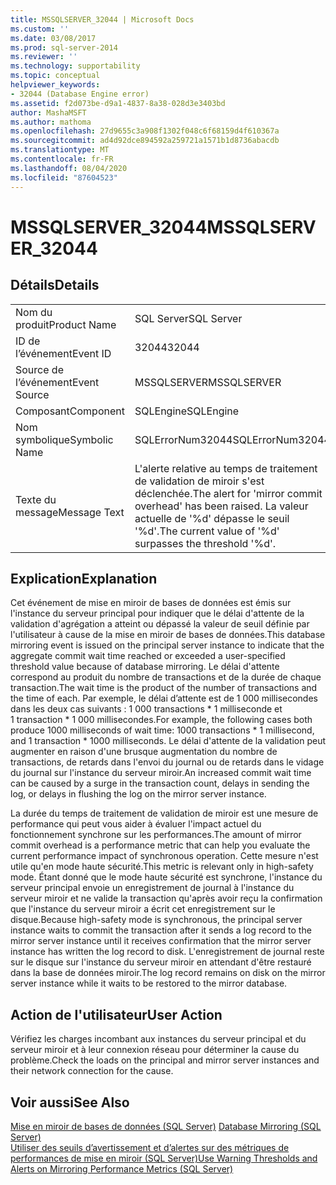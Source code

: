 ```yaml
---
title: MSSQLSERVER_32044 | Microsoft Docs
ms.custom: ''
ms.date: 03/08/2017
ms.prod: sql-server-2014
ms.reviewer: ''
ms.technology: supportability
ms.topic: conceptual
helpviewer_keywords:
- 32044 (Database Engine error)
ms.assetid: f2d073be-d9a1-4837-8a38-028d3e3403bd
author: MashaMSFT
ms.author: mathoma
ms.openlocfilehash: 27d9655c3a908f1302f048c6f68159d4f610367a
ms.sourcegitcommit: ad4d92dce894592a259721a1571b1d8736abacdb
ms.translationtype: MT
ms.contentlocale: fr-FR
ms.lasthandoff: 08/04/2020
ms.locfileid: "87604523"
---
```

# <a name="mssqlserver_32044"></a><span data-ttu-id="f4849-102">MSSQLSERVER_32044</span><span class="sxs-lookup"><span data-stu-id="f4849-102">MSSQLSERVER_32044</span></span>
    
## <a name="details"></a><span data-ttu-id="f4849-103">Détails</span><span class="sxs-lookup"><span data-stu-id="f4849-103">Details</span></span>  
  
|||  
|-|-|  
|<span data-ttu-id="f4849-104">Nom du produit</span><span class="sxs-lookup"><span data-stu-id="f4849-104">Product Name</span></span>|<span data-ttu-id="f4849-105">SQL Server</span><span class="sxs-lookup"><span data-stu-id="f4849-105">SQL Server</span></span>|  
|<span data-ttu-id="f4849-106">ID de l’événement</span><span class="sxs-lookup"><span data-stu-id="f4849-106">Event ID</span></span>|<span data-ttu-id="f4849-107">32044</span><span class="sxs-lookup"><span data-stu-id="f4849-107">32044</span></span>|  
|<span data-ttu-id="f4849-108">Source de l’événement</span><span class="sxs-lookup"><span data-stu-id="f4849-108">Event Source</span></span>|<span data-ttu-id="f4849-109">MSSQLSERVER</span><span class="sxs-lookup"><span data-stu-id="f4849-109">MSSQLSERVER</span></span>|  
|<span data-ttu-id="f4849-110">Composant</span><span class="sxs-lookup"><span data-stu-id="f4849-110">Component</span></span>|<span data-ttu-id="f4849-111">SQLEngine</span><span class="sxs-lookup"><span data-stu-id="f4849-111">SQLEngine</span></span>|  
|<span data-ttu-id="f4849-112">Nom symbolique</span><span class="sxs-lookup"><span data-stu-id="f4849-112">Symbolic Name</span></span>|<span data-ttu-id="f4849-113">SQLErrorNum32044</span><span class="sxs-lookup"><span data-stu-id="f4849-113">SQLErrorNum32044</span></span>|  
|<span data-ttu-id="f4849-114">Texte du message</span><span class="sxs-lookup"><span data-stu-id="f4849-114">Message Text</span></span>|<span data-ttu-id="f4849-115">L'alerte relative au temps de traitement de validation de miroir s'est déclenchée.</span><span class="sxs-lookup"><span data-stu-id="f4849-115">The alert for 'mirror commit overhead' has been raised.</span></span> <span data-ttu-id="f4849-116">La valeur actuelle de '%d' dépasse le seuil '%d'.</span><span class="sxs-lookup"><span data-stu-id="f4849-116">The current value of '%d' surpasses the threshold '%d'.</span></span>|  
  
## <a name="explanation"></a><span data-ttu-id="f4849-117">Explication</span><span class="sxs-lookup"><span data-stu-id="f4849-117">Explanation</span></span>  
 <span data-ttu-id="f4849-118">Cet événement de mise en miroir de bases de données est émis sur l'instance du serveur principal pour indiquer que le délai d'attente de la validation d'agrégation a atteint ou dépassé la valeur de seuil définie par l'utilisateur à cause de la mise en miroir de bases de données.</span><span class="sxs-lookup"><span data-stu-id="f4849-118">This database mirroring event is issued on the principal server instance to indicate that the aggregate commit wait time reached or exceeded a user-specified threshold value because of database mirroring.</span></span> <span data-ttu-id="f4849-119">Le délai d'attente correspond au produit du nombre de transactions et de la durée de chaque transaction.</span><span class="sxs-lookup"><span data-stu-id="f4849-119">The wait time is the product of the number of transactions and the time of each.</span></span> <span data-ttu-id="f4849-120">Par exemple, le délai d’attente est de 1 000 millisecondes dans les deux cas suivants : 1 000 transactions \* 1 milliseconde et 1 transaction \* 1 000 millisecondes.</span><span class="sxs-lookup"><span data-stu-id="f4849-120">For example, the following cases both produce 1000 milliseconds of wait time: 1000 transactions \* 1 millisecond, and 1 transaction \* 1000 milliseconds.</span></span> <span data-ttu-id="f4849-121">Le délai d'attente de la validation peut augmenter en raison d'une brusque augmentation du nombre de transactions, de retards dans l'envoi du journal ou de retards dans le vidage du journal sur l'instance du serveur miroir.</span><span class="sxs-lookup"><span data-stu-id="f4849-121">An increased commit wait time can be caused by a surge in the transaction count, delays in sending the log, or delays in flushing the log on the mirror server instance.</span></span>  
  
 <span data-ttu-id="f4849-122">La durée du temps de traitement de validation de miroir est une mesure de performance qui peut vous aider à évaluer l'impact actuel du fonctionnement synchrone sur les performances.</span><span class="sxs-lookup"><span data-stu-id="f4849-122">The amount of mirror commit overhead is a performance metric that can help you evaluate the current performance impact of synchronous operation.</span></span> <span data-ttu-id="f4849-123">Cette mesure n'est utile qu'en mode haute sécurité.</span><span class="sxs-lookup"><span data-stu-id="f4849-123">This metric is relevant only in high-safety mode.</span></span> <span data-ttu-id="f4849-124">Étant donné que le mode haute sécurité est synchrone, l'instance du serveur principal envoie un enregistrement de journal à l'instance du serveur miroir et ne valide la transaction qu'après avoir reçu la confirmation que l'instance du serveur miroir a écrit cet enregistrement sur le disque.</span><span class="sxs-lookup"><span data-stu-id="f4849-124">Because high-safety mode is synchronous, the principal server instance waits to commit the transaction after it sends a log record to the mirror server instance until it receives confirmation that the mirror server instance has written the log record to disk.</span></span> <span data-ttu-id="f4849-125">L'enregistrement de journal reste sur le disque sur l'instance du serveur miroir en attendant d'être restauré dans la base de données miroir.</span><span class="sxs-lookup"><span data-stu-id="f4849-125">The log record remains on disk on the mirror server instance while it waits to be restored to the mirror database.</span></span>  
  
## <a name="user-action"></a><span data-ttu-id="f4849-126">Action de l'utilisateur</span><span class="sxs-lookup"><span data-stu-id="f4849-126">User Action</span></span>  
 <span data-ttu-id="f4849-127">Vérifiez les charges incombant aux instances du serveur principal et du serveur miroir et à leur connexion réseau pour déterminer la cause du problème.</span><span class="sxs-lookup"><span data-stu-id="f4849-127">Check the loads on the principal and mirror server instances and their network connection for the cause.</span></span>  
  
## <a name="see-also"></a><span data-ttu-id="f4849-128">Voir aussi</span><span class="sxs-lookup"><span data-stu-id="f4849-128">See Also</span></span>  
 <span data-ttu-id="f4849-129">[Mise en miroir de bases de données &#40;SQL Server&#41;](../../database-engine/database-mirroring/database-mirroring-sql-server.md) </span><span class="sxs-lookup"><span data-stu-id="f4849-129">[Database Mirroring &#40;SQL Server&#41;](../../database-engine/database-mirroring/database-mirroring-sql-server.md) </span></span>  
 [<span data-ttu-id="f4849-130">Utiliser des seuils d’avertissement et d’alertes sur des métriques de performances de mise en miroir &#40;SQL Server&#41;</span><span class="sxs-lookup"><span data-stu-id="f4849-130">Use Warning Thresholds and Alerts on Mirroring Performance Metrics &#40;SQL Server&#41;</span></span>](../../database-engine/database-mirroring/use-warning-thresholds-and-alerts-on-mirroring-performance-metrics-sql-server.md)  
  
  

